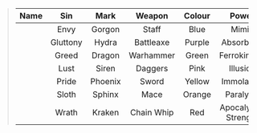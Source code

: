 > |Name|Sin|Mark|Weapon|Colour|Power|Race|
> |:-:|:-:|:-:|:-:|:-:|:-:|:-:|
> ||Envy|Gorgon|Staff|Blue|Mimic|Changeling|
> ||Gluttony|Hydra|Battleaxe|Purple|Absorbtion||
> ||Greed|Dragon|Warhammer|Green|Ferrokinesis||
> ||Lust|Siren|Daggers|Pink|Illusion|Faerie|
> ||Pride|Phoenix|Sword|Yellow|Immolation|Elf|
> ||Sloth|Sphinx|Mace|Orange|Paralysis|Golem|
> ||Wrath|Kraken|Chain Whip|Red|Apocalyptic Strength|Demon|